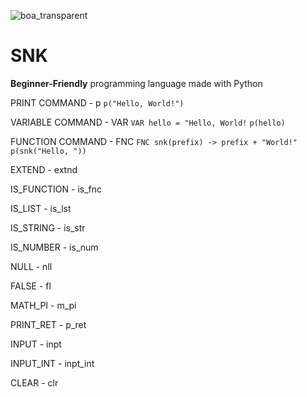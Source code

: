 ![boa_transparent](https://github.com/user-attachments/assets/64afb3b2-5dc8-4923-ada7-d3c9cdbeca48)

# SNK

**Beginner-Friendly** programming language made with Python

PRINT COMMAND - p
`p("Hello, World!")`

VARIABLE COMMAND - VAR
```VAR hello = "Hello, World!```
```p(hello)```

FUNCTION COMMAND - FNC
```FNC snk(prefix) -> prefix + "World!"```
```p(snk("Hello, "))```

EXTEND - extnd

IS_FUNCTION - is_fnc

IS_LIST - is_lst

IS_STRING - is_str

IS_NUMBER - is_num

NULL - nll

FALSE - fl

MATH_PI - m_pi

PRINT_RET - p_ret

INPUT - inpt

INPUT_INT - inpt_int

CLEAR - clr

